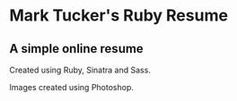 Mark Tucker's Ruby Resume
=========================

A simple online resume
----------------------

Created using Ruby, Sinatra and Sass.

Images created using Photoshop.